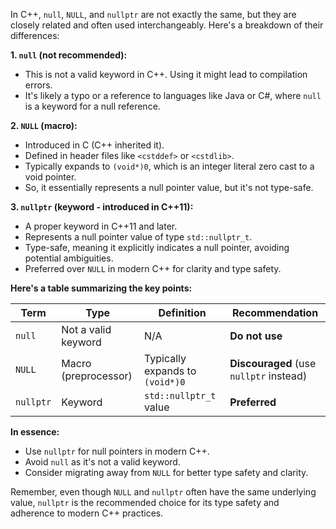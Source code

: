 In C++, `null`, `NULL`, and `nullptr` are not exactly the same, but they are closely related and often used interchangeably. Here's a breakdown of their differences:

**1. `null` (not recommended):**

- This is not a valid keyword in C++. Using it might lead to compilation errors.
- It's likely a typo or a reference to languages like Java or C#, where `null` is a keyword for a null reference.

**2. `NULL` (macro):**

- Introduced in C (C++ inherited it).
- Defined in header files like `<cstddef>` or `<cstdlib>`.
- Typically expands to `(void*)0`, which is an integer literal zero cast to a void pointer.
- So, it essentially represents a null pointer value, but it's not type-safe.

**3. `nullptr` (keyword - introduced in C++11):**

- A proper keyword in C++11 and later.
- Represents a null pointer value of type `std::nullptr_t`.
- Type-safe, meaning it explicitly indicates a null pointer, avoiding potential ambiguities.
- Preferred over `NULL` in modern C++ for clarity and type safety.

**Here's a table summarizing the key points:**

| Term          | Type                 | Definition                                     | Recommendation |
|----------------|----------------------|------------------------------------------------|---------------|
| `null`         | Not a valid keyword   | N/A                                              | **Do not use** |
| `NULL`         | Macro (preprocessor)  | Typically expands to `(void*)0`                  | **Discouraged** (use `nullptr` instead) |
| `nullptr`     | Keyword                | `std::nullptr_t` value                          | **Preferred**  |

**In essence:**

- Use `nullptr` for null pointers in modern C++.
- Avoid `null` as it's not a valid keyword.
- Consider migrating away from `NULL` for better type safety and clarity.

Remember, even though `NULL` and `nullptr` often have the same underlying value, `nullptr` is the recommended choice for its type safety and adherence to modern C++ practices.